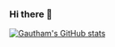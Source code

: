 ### Hi there 👋
[![Gautham's GitHub stats](https://github-readme-stats.vercel.app/api?username=GauthamPrabhuM)](https://github.com/GauthamPrabhuM/github-readme-stats)

<!--
**GauthamPrabhuM/GauthamPrabhuM** is a ✨ _special_ ✨ repository because its `README.md` (this file) appears on your GitHub profile.

Here are some ideas to get you started:

- 🔭 I’m currently working on ...
- 🌱 I’m currently learning ...
- 👯 I’m looking to collaborate on ...
- 🤔 I’m looking for help with ...
- 💬 Ask me about ...
- 📫 How to reach me: ...
- 😄 Pronouns: ...
- ⚡ Fun fact: ...
-->
